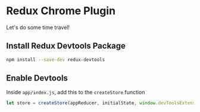 # Redux Chrome Plugin
Let's do some time travel!

## Install Redux Devtools Package
```bash
npm install --save-dev redux-devtools
```

## Enable Devtools
Inside `app/index.js`, add this to the `createStore` function
```js
let store = createStore(appReducer, initialState, window.devToolsExtension && window.devToolsExtension())
```
